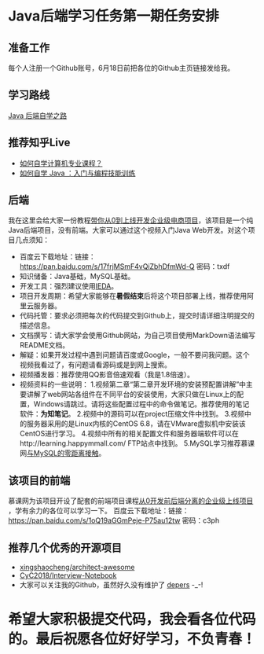 # Java后端学习任务第一期任务安排

## 准备工作
每个人注册一个Github账号，6月18日前把各位的Github主页链接发给我。

## 学习路线
[Java 后端自学之路](http://objcoding.com/2018/02/07/javaweb-learning/)

## 推荐知乎Live
* [如何自学计算机专业课程？](https://www.zhihu.com/lives/837669764146003968)
* [如何自学 Java ：入门与编程技能训练](https://www.zhihu.com/lives/889495940065538048)

## 后端
我在这里会给大家一份教程[带你从0到上线开发企业级电商项目](https://coding.imooc.com/class/96.html)，该项目是一个纯Java后端项目，没有前端。大家可以通过这个视频入门Java Web开发。对这个项目几点须知：
* 百度云下载地址：链接：https://pan.baidu.com/s/17frjMSmF4vQiZbhDfmWd-Q 密码：txdf
* 知识储备：Java基础，MySQL基础。
* 开发工具：强烈建议使用[IEDA](https://www.jetbrains.com/idea/)。
* 项目开发周期：希望大家能够在**暑假结束**后将这个项目部署上线，推荐使用阿里云服务器。
* 代码托管：要求必须把每次的代码提交到Github上，提交时请详细注明提交的描述信息。
* 文档撰写：请大家学会使用Github网站，为自己项目使用MarkDown语法编写README文档。
* 解疑：如果开发过程中遇到问题请百度或Google，一般不要问我问题。这个视频我看过了，有问题请看源码或是到网上搜索。
* 视频播发器：推荐使用QQ影音倍速观看（我是1.8倍速）。
* 视频资料的一些说明：
1.视频第二章“第二章开发环境的安装预配置讲解”中主要讲解了web网站各组件在不同平台的安装使用，大家只做在Linux上的配置，Windows请跳过。请将这些配置过程中的命令做笔记。推荐使用的笔记软件：**为知笔记**。
2.视频中的源码可以在project压缩文件中找到。
3.视频中的服务器采用的是Linux内核的CentOS 6.8，请在VMware虚拟机中安装该CentOS进行学习。
4.视频中所有的相关配置文件和服务器端软件可以在http://learning.happymmall.com/ FTP站点中找到。
5.MySQL学习推荐慕课网[与MySQL的零距离接触](https://www.imooc.com/learn/122)。

## 该项目的前端
慕课网为该项目开设了配套的前端项目课程[从0开发前后端分离的企业级上线项目   ](https://coding.imooc.com/class/109.html)，学有余力的各位可以学习一下。
百度云下载地址：链接：https://pan.baidu.com/s/1oQ19aGGmPeje-P75au12tw 密码：c3ph
## 推荐几个优秀的开源项目
* [xingshaocheng/architect-awesome](https://github.com/xingshaocheng/architect-awesome)
* [CyC2018/Interview-Notebook](https://github.com/CyC2018/Interview-Notebook)
* 大家可以关注我的Github，虽然好久没有维护了 [depers](https://github.com/depers) -_-!

# 希望大家积极提交代码，我会看各位代码的。最后祝愿各位好好学习，不负青春！
